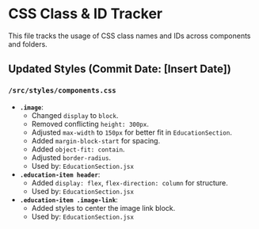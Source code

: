 # CSS Class & ID Tracker

This file tracks the usage of CSS class names and IDs across components and folders.

## Updated Styles (Commit Date: [Insert Date])

### `/src/styles/components.css`

*   **`.image`**:
    *   Changed `display` to `block`.
    *   Removed conflicting `height: 300px`.
    *   Adjusted `max-width` to `150px` for better fit in `EducationSection`.
    *   Added `margin-block-start` for spacing.
    *   Added `object-fit: contain`.
    *   Adjusted `border-radius`.
    *   Used by: `EducationSection.jsx`
*   **`.education-item header`**:
    *   Added `display: flex`, `flex-direction: column` for structure.
    *   Used by: `EducationSection.jsx`
*   **`.education-item .image-link`**:
    *   Added styles to center the image link block.
    *   Used by: `EducationSection.jsx`
